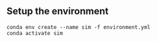 
## Setup the environment

```
conda env create --name sim -f environment.yml
conda activate sim
```
